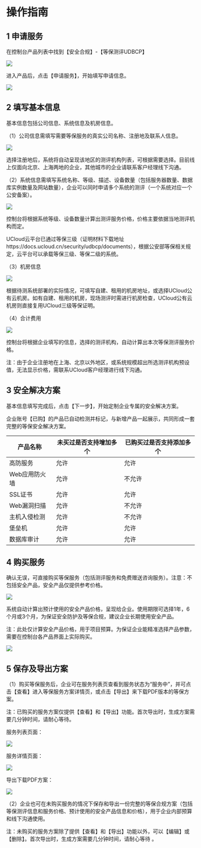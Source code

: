 

# 操作指南

## 1 申请服务

在控制台产品列表中找到【安全合规】-【等保测评UDBCP】

![](/images/cz1.png)

进入产品后，点击【申请服务】，开始填写申请信息。

![](/images/cz2.png)

## 2 填写基本信息

基本信息包括公司信息、系统信息及机房信息。

（1）公司信息需填写需要等保服务的真实公司名称、注册地及联系人信息。

![](/images/cz3.png)

选择注册地后，系统将自动呈现该地区的测评机构列表，可根据需要选择。目前线上仅面向北京、上海两地的企业，其他城市的企业请联系客户经理线下沟通。

（2）系统信息需填写系统名称、等级、描述、设备数量（包括服务器数量、数据库实例数量及网站数量），企业可以同时申请多个系统的测评（一个系统对应一个公安备案）。

![](/images/cz4.png)

控制台将根据系统等级、设备数量计算出测评服务价格，价格主要依据当地测评机构而定。

UCloud云平台已通过等保三级（证明材料下载地址https://docs.ucloud.cn/security/udbcp/documents），根据公安部等保相关规定，云平台可以承载等保三级、等保二级的系统。

（3）机房信息

![](/images/cz5.png)

根据待测系统部署的实际情况，可填写自建、租用的机房地址，或选择UCloud公有云机房。如有自建、租用的机房，现场测评时需进行机房检查，UCloud公有云机房则直接复用UCloud三级等保证明。

（4）合计费用

![](/images/cz6.png)

控制台将根据企业填写的信息，选择的测评机构，自动计算出本次等保测评服务价格。

注：由于企业注册地在上海、北京以外地区，或系统规模超出所选测评机构预设值，无法显示价格，需联系UCloud客户经理进行线下沟通。

## 3 安全解决方案

基本信息填写完成后，点击【下一步】，开始定制企业专属的安全解决方案。

企业账号【已购】的产品已自动检测并标记，与新增产品一起展示，共同形成一套完整的等保安全解决方案。

| 产品名称     | 未买过是否支持增加多个 | 已购买过是否支持添加多个 |
| -------- | ----------- | ------------ |
| 高防服务     | 允许          | 允许           |
| Web应用防火墙 | 允许          | 不允许          |
| SSL证书    | 允许          | 允许           |
| Web漏洞扫描  | 允许          | 不允许          |
| 主机入侵检测   | 允许          | 不允许          |
| 堡垒机      | 允许          | 允许           |
| 数据库审计    | 允许          | 允许           |

## 4 购买服务

确认无误，可直接购买等保服务（包括测评服务和免费赠送咨询服务）。注意：不包括安全产品，安全产品仅提供参考价格。

![](/images/cz14.png)

系统自动计算出预计使用的安全产品价格，呈现给企业。使用期限可选择1年，6个月或3个月，为保证安全防护及等保合规，建议企业长期使用安全产品。

<wrap
em>注：此处仅计算安全产品价格，用于项目预算。</wrap>为保证企业能精准选择产品参数，需要在控制台各产品界面上实际购买。

![](/images/cz15.png)

## 5 保存及导出方案

（1）购买等保服务后，企业可在服务列表页查看到服务状态为“服务中”，并可点击【查看】进入等保服务方案详情页，或点击【导出】来下载PDF版本的等保方案。

注：已购买的服务方案仅提供【查看】和【导出】功能。首次导出时，生成方案需要几分钟时间，请耐心等待。

服务列表页面：

![](/images/cz16.png)

服务详情页面：

![](/images/cz17.png)

导出下载PDF方案：

![](/images/cz18.png)

（2）企业也可在未购买服务的情况下保存和导出一份完整的等保合规方案（包括等保测评信息和服务价格、预计使用的安全产品信息和价格），用于企业内部预算和线下沟通使用。

注：未购买的服务方案除了提供【查看】和【导出】功能以外，可以【编辑】或【删除】。首次导出时，生成方案需要几分钟时间，请耐心等待 。
